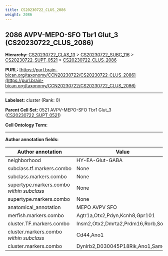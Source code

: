 ```yaml
---
title: CS20230722_CLUS_2086
weight: 2086
---
```

## 2086 AVPV-MEPO-SFO Tbr1 Glut_3 (CS20230722_CLUS_2086)
<b>Hierarchy: </b>
[CS20230722_CLAS_13](../CS20230722_CLAS_13) >
[CS20230722_SUBC_116](../CS20230722_SUBC_116) >
[CS20230722_SUPT_0521](../CS20230722_SUPT_0521) >
[CS20230722_CLUS_2086](../CS20230722_CLUS_2086)

**PURL:** [https://purl.brain-bican.org/taxonomy/CCN20230722/CS20230722_CLUS_2086](https://purl.brain-bican.org/taxonomy/CCN20230722/CS20230722_CLUS_2086)

---


**Labelset:** cluster (Rank: 0)

**Parent Cell Set:** 0521 AVPV-MEPO-SFO Tbr1 Glut_3 ([CS20230722_SUPT_0521](../CS20230722_SUPT_0521))



**Cell Ontology Term:** 

[MARKER GENES.]: #


---

[TRANSFERRED ANNOTATIONS.]: #


[AUTHOR ANNOTATION FIELDS.]: #


**Author annotation fields:**

| Author annotation | Value |
|-------------------|-------|
|neighborhood|HY-EA-Glut-GABA|
|subclass.tf.markers.combo|None|
|subclass.markers.combo|None|
|supertype.markers.combo _within subclass_|None|
|supertype.markers.combo|None|
|anatomical_annotation|MEPO AVPV SFO|
|merfish.markers.combo|Agtr1a,Otx2,Pdyn,Kcnh8,Gpr101|
|cluster.TF.markers.combo|Insm2,Otx2,Dmrta2,Prdm16,Rorb,Sox5|
|cluster.markers.combo _within subclass_|Cd44,Ano1|
|cluster.markers.combo|Dynlrb2,D030045P18Rik,Ano1,Samd3|
